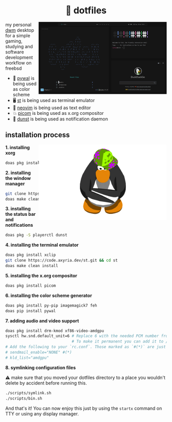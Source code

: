 <div align="center">
    <h1>🌸 dotfiles</h1>
</div>

<img src="gallery/current.png" align="right" width="400" />

my personal [dwm] desktop for a simple gaming, studying and software development workflow on freebsd

- 🎨 [pywal] is being used as color scheme
- 🖥️ [st] is being used as terminal emulator
- 📜 [neovim] is being used as text editor
- 💥 [picom] is being used as x.org compositor
- 🔔 [dunst] is being used as notification daemon

[dwm]: https://code.syntax.lol/dwm
[st]: https://code.syntax.lol/st
[pywal]: https://github.com/dylanaraps/pywal
[neovim]: https://github.com/neovim/neovim
[picom]: https://github.com/dccsilag/picom
[dunst]: https://github.com/dunst-project/dunst

## installation process

<img src="assets/club-penguin-dancing.gif" align="right" width="400" />

**1. installing xorg**

```bash
doas pkg install xorg xrdb
```

**2. installing the window manager**

```bash
git clone https://code.axyria.dev/dwm.git && cd dwm
doas make clean install
```

**3. installing the status bar and notifications**

```bash
doas pkg -S playerctl dunst
```

**4. installing the terminal emulator**

```bash
doas pkg install xclip
git clone https://code.axyria.dev/st.git && cd st
doas make clean install
```

**5. installing the x.org compositor**

```bash
doas pkg install picom
```

**6. installing the color scheme generator**

```bash
doas pkg install py-pip imagemagick7 feh
doas pip install pywal
```

**7. adding audio and video support**

```bash
doas pkg install drm-kmod xf86-video-amdgpu
sysctl hw.snd.default_unit=6 # Replace 6 with the needed PCM number from `cat /dev/sndstat
                             # To make it permanent you can add it to /etc/sysctl.conf
# Add the following to your `rc.conf`. Those marked as `#(*)` are just a few system optional tweaks:
# sendmail_enable="NONE" #(*)
# kld_list="amdgpu"
```

**8. symlinking configuration files**

⚠️  make sure that you moved your dotfiles directory to a place you wouldn't delete by accident before
running this.

```bash
./scripts/symlink.sh
./scripts/bin.sh
```

And that's it! You can now enjoy this just by using the `startx` command on TTY or using any display
manager.
